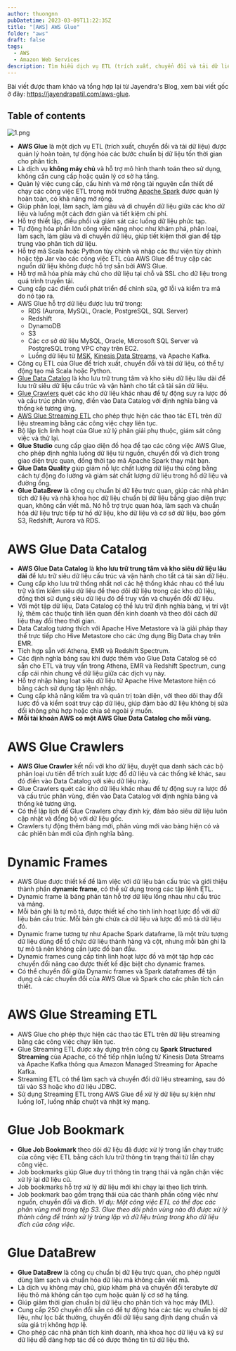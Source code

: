 ```yaml
---
author: thuongnn
pubDatetime: 2023-03-09T11:22:35Z
title: "[AWS] AWS Glue"
folder: "aws"
draft: false
tags:
  - AWS
  - Amazon Web Services
description: Tìm hiểu dịch vụ ETL (trích xuất, chuyển đổi và tải dữ liệu) được quản lý hoàn toàn bởi AWS
---
```


Bài viết được tham khảo và tổng hợp lại từ Jayendra's Blog, xem bài viết gốc ở đây: https://jayendrapatil.com/aws-glue.

## Table of contents

![1.png](@/assets/images/aws/analytics/aws-glue/1.png)

- **AWS Glue** là một dịch vụ ETL (trích xuất, chuyển đổi và tải dữ liệu) được quản lý hoàn toàn, tự động hóa các bước chuẩn bị dữ liệu tốn thời gian cho phân tích.
- Là dịch vụ **không máy chủ** và hỗ trợ mô hình thanh toán theo sử dụng, không cần cung cấp hoặc quản lý cơ sở hạ tầng.
- Quản lý việc cung cấp, cấu hình và mở rộng tài nguyên cần thiết để chạy các công việc ETL trong môi trường [Apache Spark](https://spark.apache.org/) được quản lý hoàn toàn, có khả năng mở rộng.
- Giúp phân loại, làm sạch, làm giàu và di chuyển dữ liệu giữa các kho dữ liệu và luồng một cách đơn giản và tiết kiệm chi phí.
- Hỗ trợ thiết lập, điều phối và giám sát các luồng dữ liệu phức tạp.
- Tự động hóa phần lớn công việc nặng nhọc như khám phá, phân loại, làm sạch, làm giàu và di chuyển dữ liệu, giúp tiết kiệm thời gian để tập trung vào phân tích dữ liệu.
- Hỗ trợ mã Scala hoặc Python tùy chỉnh và nhập các thư viện tùy chỉnh hoặc tệp Jar vào các công việc ETL của AWS Glue để truy cập các nguồn dữ liệu không được hỗ trợ sẵn bởi AWS Glue.
- Hỗ trợ mã hóa phía máy chủ cho dữ liệu tại chỗ và SSL cho dữ liệu trong quá trình truyền tải.
- Cung cấp các điểm cuối phát triển để chỉnh sửa, gỡ lỗi và kiểm tra mã do nó tạo ra.
- AWS Glue hỗ trợ dữ liệu được lưu trữ trong:
  - RDS (Aurora, MySQL, Oracle, PostgreSQL, SQL Server)
  - Redshift
  - DynamoDB
  - S3
  - Các cơ sở dữ liệu MySQL, Oracle, Microsoft SQL Server và PostgreSQL trong VPC chạy trên EC2.
  - Luồng dữ liệu từ [MSK](https://jayendrapatil.com/amazon-managed-streaming-for-apache-kafka-msk/), [Kinesis Data Streams](https://jayendrapatil.com/aws-kinesis/), và Apache Kafka.
- Công cụ ETL của Glue để trích xuất, chuyển đổi và tải dữ liệu, có thể tự động tạo mã Scala hoặc Python.
- [Glue Data Catalog](https://jayendrapatil.com/aws-glue/#AWS_Glue_Data_Catalog) là kho lưu trữ trung tâm và kho siêu dữ liệu lâu dài để lưu trữ siêu dữ liệu cấu trúc và vận hành cho tất cả tài sản dữ liệu.
- [Glue Crawlers](https://jayendrapatil.com/aws-glue/#AWS_Glue_Crawlers) quét các kho dữ liệu khác nhau để tự động suy ra lược đồ và cấu trúc phân vùng, điền vào Data Catalog với định nghĩa bảng và thống kê tương ứng.
- [AWS Glue Streaming ETL](https://jayendrapatil.com/aws-glue/#AWS_Glue_Streaming_ETL) cho phép thực hiện các thao tác ETL trên dữ liệu streaming bằng các công việc chạy liên tục.
- Bộ lập lịch linh hoạt của Glue xử lý phân giải phụ thuộc, giám sát công việc và thử lại.
- **Glue Studio** cung cấp giao diện đồ họa để tạo các công việc AWS Glue, cho phép định nghĩa luồng dữ liệu từ nguồn, chuyển đổi và đích trong giao diện trực quan, đồng thời tạo mã Apache Spark thay mặt bạn.
- **Glue Data Quality** giúp giảm nỗ lực chất lượng dữ liệu thủ công bằng cách tự động đo lường và giám sát chất lượng dữ liệu trong hồ dữ liệu và đường ống.
- **Glue DataBrew** là công cụ chuẩn bị dữ liệu trực quan, giúp các nhà phân tích dữ liệu và nhà khoa học dữ liệu chuẩn bị dữ liệu bằng giao diện trực quan, không cần viết mã. Nó hỗ trợ trực quan hóa, làm sạch và chuẩn hóa dữ liệu trực tiếp từ hồ dữ liệu, kho dữ liệu và cơ sở dữ liệu, bao gồm S3, Redshift, Aurora và RDS.

# AWS Glue Data Catalog

- **AWS Glue Data Catalog** là **kho lưu trữ trung tâm và kho siêu dữ liệu lâu dài** để lưu trữ siêu dữ liệu cấu trúc và vận hành cho tất cả tài sản dữ liệu.
- Cung cấp kho lưu trữ thống nhất nơi các hệ thống khác nhau có thể lưu trữ và tìm kiếm siêu dữ liệu để theo dõi dữ liệu trong các kho dữ liệu, đồng thời sử dụng siêu dữ liệu đó để truy vấn và chuyển đổi dữ liệu.
- Với một tập dữ liệu, Data Catalog có thể lưu trữ định nghĩa bảng, vị trí vật lý, thêm các thuộc tính liên quan đến kinh doanh và theo dõi cách dữ liệu thay đổi theo thời gian.
- Data Catalog tương thích với Apache Hive Metastore và là giải pháp thay thế trực tiếp cho Hive Metastore cho các ứng dụng Big Data chạy trên EMR.
- Tích hợp sẵn với Athena, EMR và Redshift Spectrum.
- Các định nghĩa bảng sau khi được thêm vào Glue Data Catalog sẽ có sẵn cho ETL và truy vấn trong Athena, EMR và Redshift Spectrum, cung cấp cái nhìn chung về dữ liệu giữa các dịch vụ này.
- Hỗ trợ nhập hàng loạt siêu dữ liệu từ Apache Hive Metastore hiện có bằng cách sử dụng tập lệnh nhập.
- Cung cấp khả năng kiểm tra và quản trị toàn diện, với theo dõi thay đổi lược đồ và kiểm soát truy cập dữ liệu, giúp đảm bảo dữ liệu không bị sửa đổi không phù hợp hoặc chia sẻ ngoài ý muốn.
- **Mỗi tài khoản AWS có một AWS Glue Data Catalog cho mỗi vùng.**

# AWS Glue Crawlers

- **AWS Glue Crawler** kết nối với kho dữ liệu, duyệt qua danh sách các bộ phân loại ưu tiên để trích xuất lược đồ dữ liệu và các thống kê khác, sau đó điền vào Data Catalog với siêu dữ liệu này.
- Glue Crawlers quét các kho dữ liệu khác nhau để tự động suy ra lược đồ và cấu trúc phân vùng, điền vào Data Catalog với định nghĩa bảng và thống kê tương ứng.
- Có thể lập lịch để Glue Crawlers chạy định kỳ, đảm bảo siêu dữ liệu luôn cập nhật và đồng bộ với dữ liệu gốc.
- Crawlers tự động thêm bảng mới, phân vùng mới vào bảng hiện có và các phiên bản mới của định nghĩa bảng.

# Dynamic Frames

- AWS Glue được thiết kế để làm việc với dữ liệu bán cấu trúc và giới thiệu thành phần **dynamic frame**, có thể sử dụng trong các tập lệnh ETL.
- Dynamic frame là bảng phân tán hỗ trợ dữ liệu lồng nhau như cấu trúc và mảng.
- Mỗi bản ghi là tự mô tả, được thiết kế cho tính linh hoạt lược đồ với dữ liệu bán cấu trúc. Mỗi bản ghi chứa cả dữ liệu và lược đồ mô tả dữ liệu đó.
- Dynamic frame tương tự như Apache Spark dataframe, là một trừu tượng dữ liệu dùng để tổ chức dữ liệu thành hàng và cột, nhưng mỗi bản ghi là tự mô tả nên không cần lược đồ ban đầu.
- Dynamic frames cung cấp tính linh hoạt lược đồ và một tập hợp các chuyển đổi nâng cao được thiết kế đặc biệt cho dynamic frames.
- Có thể chuyển đổi giữa Dynamic frames và Spark dataframes để tận dụng cả các chuyển đổi của AWS Glue và Spark cho các phân tích cần thiết.

# AWS Glue Streaming ETL

- AWS Glue cho phép thực hiện các thao tác ETL trên dữ liệu streaming bằng các công việc chạy liên tục.
- Glue Streaming ETL được xây dựng trên công cụ **Spark Structured Streaming** của Apache, có thể tiếp nhận luồng từ Kinesis Data Streams và Apache Kafka thông qua Amazon Managed Streaming for Apache Kafka.
- Streaming ETL có thể làm sạch và chuyển đổi dữ liệu streaming, sau đó tải vào S3 hoặc kho dữ liệu JDBC.
- Sử dụng Streaming ETL trong AWS Glue để xử lý dữ liệu sự kiện như luồng IoT, luồng nhấp chuột và nhật ký mạng.

# Glue Job Bookmark

- **Glue Job Bookmark** theo dõi dữ liệu đã được xử lý trong lần chạy trước của công việc ETL bằng cách lưu trữ thông tin trạng thái từ lần chạy công việc.
- Job bookmarks giúp Glue duy trì thông tin trạng thái và ngăn chặn việc xử lý lại dữ liệu cũ.
- Job bookmarks hỗ trợ xử lý dữ liệu mới khi chạy lại theo lịch trình.
- Job bookmark bao gồm trạng thái của các thành phần công việc như nguồn, chuyển đổi và đích. _Ví dụ: Một công việc ETL có thể đọc các phân vùng mới trong tệp S3. Glue theo dõi phân vùng nào đã được xử lý thành công để tránh xử lý trùng lặp và dữ liệu trùng trong kho dữ liệu đích của công việc._

# Glue DataBrew

- **Glue DataBrew** là công cụ chuẩn bị dữ liệu trực quan, cho phép người dùng làm sạch và chuẩn hóa dữ liệu mà không cần viết mã.
- Là dịch vụ không máy chủ, giúp khám phá và chuyển đổi terabyte dữ liệu thô mà không cần tạo cụm hoặc quản lý cơ sở hạ tầng.
- Giúp giảm thời gian chuẩn bị dữ liệu cho phân tích và học máy (ML).
- Cung cấp 250 chuyển đổi sẵn có để tự động hóa các tác vụ chuẩn bị dữ liệu, như lọc bất thường, chuyển đổi dữ liệu sang định dạng chuẩn và sửa giá trị không hợp lệ.
- Cho phép các nhà phân tích kinh doanh, nhà khoa học dữ liệu và kỹ sư dữ liệu dễ dàng hợp tác để có được thông tin từ dữ liệu thô.

